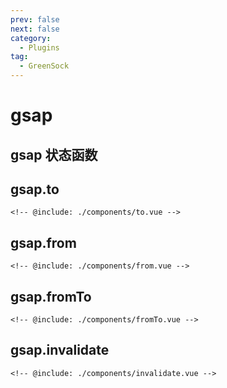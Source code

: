 ```yaml
---
prev: false
next: false
category:
  - Plugins
tag:
  - GreenSock
---
```


# gsap

## gsap 状态函数

## gsap.to

<ClientOnly>
  <gsap componentId="to"></gsap>
</ClientOnly>

```vue:no-line-numbers
<!-- @include: ./components/to.vue -->
```

<!--
<ClientOnly>
  <gsap componentId="to"></gsap>
</ClientOnly> -->

## gsap.from

```vue:no-line-numbers
<!-- @include: ./components/from.vue -->
```

## gsap.fromTo

```vue:no-line-numbers
<!-- @include: ./components/fromTo.vue -->
```

## gsap.invalidate

```vue:no-line-numbers
<!-- @include: ./components/invalidate.vue -->
```
